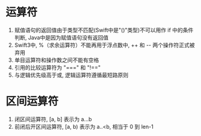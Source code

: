 # 运算符

1. 赋值语句的返回值由于类型不匹配(Swift中是"()"类型)不可以用作 if 中的条件判断, Java中是因为赋值语句没有返回值
2. Swift3中, %（求余运算符）不能再用于浮点数中, ++ 和 -- 两个操作符正式被弃用
3. 单目运算符和操作数之间不能有空格
4. 引用的比较运算符为 "===" 和 "!=="
5. 与逻辑优先级高于或, 逻辑运算符遵循最短路原则

# 区间运算符

1. 闭区间运算符, [a, b] 表示为 a...b
2. 前闭后开区间运算符, [a, b) 表示为 a..<b, 相当于 0 到 len-1
